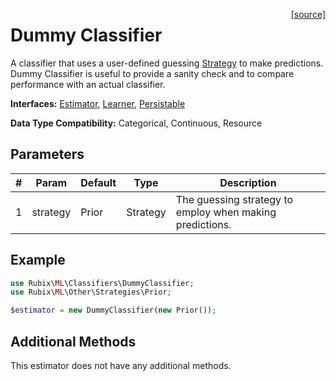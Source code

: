 <span style="float:right;"><a href="https://github.com/RubixML/ML/blob/master/src/Classifiers/DummyClassifier.php">[source]</a></span>

# Dummy Classifier
A classifier that uses a user-defined guessing [Strategy](../other/strategies/api.md) to make predictions. Dummy Classifier is useful to provide a sanity check and to compare performance with an actual classifier.

**Interfaces:** [Estimator](../estimator.md), [Learner](../learner.md), [Persistable](../persistable.md)

**Data Type Compatibility:** Categorical, Continuous, Resource

## Parameters
| # | Param | Default | Type | Description |
|---|---|---|---|---|
| 1 | strategy | Prior | Strategy | The guessing strategy to employ when making predictions. |

## Example
```php
use Rubix\ML\Classifiers\DummyClassifier;
use Rubix\ML\Other\Strategies\Prior;

$estimator = new DummyClassifier(new Prior());
```

## Additional Methods
This estimator does not have any additional methods.
